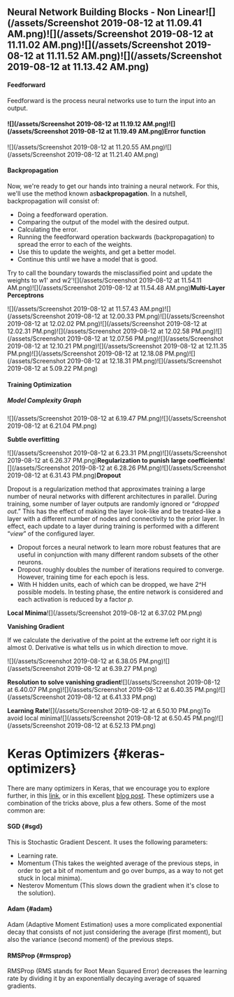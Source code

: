 ## Neural Network Building Blocks - Non Linear![](/assets/Screenshot 2019-08-12 at 11.09.41 AM.png)![](/assets/Screenshot 2019-08-12 at 11.11.02 AM.png)![](/assets/Screenshot 2019-08-12 at 11.11.52 AM.png)![](/assets/Screenshot 2019-08-12 at 11.13.42 AM.png)

#### Feedforward

Feedforward is the process neural networks use to turn the input into an output.

#### ![](/assets/Screenshot 2019-08-12 at 11.19.12 AM.png)![](/assets/Screenshot 2019-08-12 at 11.19.49 AM.png)Error function

![](/assets/Screenshot 2019-08-12 at 11.20.55 AM.png)![](/assets/Screenshot 2019-08-12 at 11.21.40 AM.png)

#### Backpropagation

Now, we're ready to get our hands into training a neural network. For this, we'll use the method known as**backpropagation**. In a nutshell, backpropagation will consist of:

* Doing a feedforward operation.
* Comparing the output of the model with the desired output.
* Calculating the error.
* Running the feedforward operation backwards \(backpropagation\) to spread the error to each of the weights.
* Use this to update the weights, and get a better model.
* Continue this until we have a model that is good.

Try to call the boundary towards the misclassified point and update the weights to w1' and w2'![](/assets/Screenshot 2019-08-12 at 11.54.11 AM.png)![](/assets/Screenshot 2019-08-12 at 11.54.48 AM.png)**Multi-Layer Perceptrons**

![](/assets/Screenshot 2019-08-12 at 11.57.43 AM.png)![](/assets/Screenshot 2019-08-12 at 12.00.33 PM.png)![](/assets/Screenshot 2019-08-12 at 12.02.02 PM.png)![](/assets/Screenshot 2019-08-12 at 12.02.31 PM.png)![](/assets/Screenshot 2019-08-12 at 12.02.58 PM.png)![](/assets/Screenshot 2019-08-12 at 12.07.56 PM.png)![](/assets/Screenshot 2019-08-12 at 12.10.21 PM.png)![](/assets/Screenshot 2019-08-12 at 12.11.35 PM.png)![](/assets/Screenshot 2019-08-12 at 12.18.08 PM.png)![](/assets/Screenshot 2019-08-12 at 12.18.31 PM.png)![](/assets/Screenshot 2019-08-12 at 5.09.22 PM.png)

#### Training Optimization

##### Model Complexity Graph

![](/assets/Screenshot 2019-08-12 at 6.19.47 PM.png)![](/assets/Screenshot 2019-08-12 at 6.21.04 PM.png)

**Subtle overfitting**

![](/assets/Screenshot 2019-08-12 at 6.23.31 PM.png)![](/assets/Screenshot 2019-08-12 at 6.26.37 PM.png)**Regularization to punish large coefficients**![](/assets/Screenshot 2019-08-12 at 6.28.26 PM.png)![](/assets/Screenshot 2019-08-12 at 6.31.43 PM.png)**Dropout**

Dropout is a regularization method that approximates training a large number of neural networks with different architectures in parallel. During training, some number of layer outputs are randomly ignored or “_dropped out_.” This has the effect of making the layer look-like and be treated-like a layer with a different number of nodes and connectivity to the prior layer. In effect, each update to a layer during training is performed with a different “_view_” of the configured layer.

* Dropout forces a neural network to learn more robust features that are useful in conjunction with many different random subsets of the other neurons.
* Dropout roughly doubles the number of iterations required to converge. However, training time for each epoch is less.
* With H hidden units, each of which can be dropped, we have 2^H possible models. In testing phase, the entire network is considered and each activation is reduced by a factor _p._

**Local Minima**![](/assets/Screenshot 2019-08-12 at 6.37.02 PM.png)

**Vanishing Gradient**

If we calculate the derivative of the point at the extreme left oor right it is almost 0. Derivative is what tells us in which direction to move.

![](/assets/Screenshot 2019-08-12 at 6.38.05 PM.png)![](/assets/Screenshot 2019-08-12 at 6.39.27 PM.png)

**Resolution to solve vanishing gradient**![](/assets/Screenshot 2019-08-12 at 6.40.07 PM.png)![](/assets/Screenshot 2019-08-12 at 6.40.35 PM.png)![](/assets/Screenshot 2019-08-12 at 6.41.33 PM.png)

**Learning Rate**![](/assets/Screenshot 2019-08-12 at 6.50.10 PM.png)To avoid local minima![](/assets/Screenshot 2019-08-12 at 6.50.45 PM.png)![](/assets/Screenshot 2019-08-12 at 6.52.13 PM.png)

# Keras Optimizers {#keras-optimizers}

There are many optimizers in Keras, that we encourage you to explore further, in this [link](https://keras.io/optimizers/), or in this excellent [blog post](http://ruder.io/optimizing-gradient-descent/index.html#rmsprop). These optimizers use a combination of the tricks above, plus a few others. Some of the most common are:

#### SGD {#sgd}

This is Stochastic Gradient Descent. It uses the following parameters:

* Learning rate.
* Momentum \(This takes the weighted average of the previous steps, in order to get a bit of momentum and go over bumps, as a way to not get stuck in local minima\).
* Nesterov Momentum \(This slows down the gradient when it's close to the solution\).

#### Adam {#adam}

Adam \(Adaptive Moment Estimation\) uses a more complicated exponential decay that consists of not just considering the average \(first moment\), but also the variance \(second moment\) of the previous steps.

#### RMSProp {#rmsprop}

RMSProp \(RMS stands for Root Mean Squared Error\) decreases the learning rate by dividing it by an exponentially decaying average of squared gradients.

